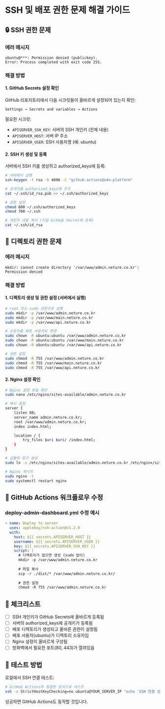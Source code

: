 # SSH 및 배포 권한 문제 해결 가이드

## 🔒 SSH 권한 문제

### 에러 메시지
```
ubuntu@***: Permission denied (publickey).
Error: Process completed with exit code 255.
```

### 해결 방법

#### 1. GitHub Secrets 설정 확인
GitHub 리포지토리에서 다음 시크릿들이 올바르게 설정되어 있는지 확인:

```
Settings → Secrets and variables → Actions
```

필요한 시크릿:
- `APISERVER_SSH_KEY`: 서버의 SSH 개인키 (전체 내용)
- `APISERVER_HOST`: 서버 IP 주소
- `APISERVER_USER`: SSH 사용자명 (예: ubuntu)

#### 2. SSH 키 생성 및 등록
서버에서 SSH 키를 생성하고 authorized_keys에 등록:

```bash
# 서버에서 실행
ssh-keygen -t rsa -b 4096 -C "github-actions@o4o-platform"

# 공개키를 authorized_keys에 추가
cat ~/.ssh/id_rsa.pub >> ~/.ssh/authorized_keys

# 권한 설정
chmod 600 ~/.ssh/authorized_keys
chmod 700 ~/.ssh

# 개인키 내용 복사 (이걸 GitHub Secret에 등록)
cat ~/.ssh/id_rsa
```

## 📁 디렉토리 권한 문제

### 에러 메시지
```
mkdir: cannot create directory '/var/www/admin.neture.co.kr': Permission denied
```

### 해결 방법

#### 1. 디렉토리 생성 및 권한 설정 (서버에서 실행)

```bash
# root 또는 sudo 권한으로 실행
sudo mkdir -p /var/www/admin.neture.co.kr
sudo mkdir -p /var/www/main.neture.co.kr
sudo mkdir -p /var/www/api.neture.co.kr

# 소유자를 배포 사용자로 변경
sudo chown -R ubuntu:ubuntu /var/www/admin.neture.co.kr
sudo chown -R ubuntu:ubuntu /var/www/main.neture.co.kr
sudo chown -R ubuntu:ubuntu /var/www/api.neture.co.kr

# 권한 설정
sudo chmod -R 755 /var/www/admin.neture.co.kr
sudo chmod -R 755 /var/www/main.neture.co.kr
sudo chmod -R 755 /var/www/api.neture.co.kr
```

#### 2. Nginx 설정 확인

```bash
# Nginx 설정 파일 확인
sudo nano /etc/nginx/sites-available/admin.neture.co.kr

# 예시 설정
server {
    listen 80;
    server_name admin.neture.co.kr;
    root /var/www/admin.neture.co.kr;
    index index.html;

    location / {
        try_files $uri $uri/ /index.html;
    }
}

# 심볼릭 링크 생성
sudo ln -s /etc/nginx/sites-available/admin.neture.co.kr /etc/nginx/sites-enabled/

# Nginx 재시작
sudo nginx -t
sudo systemctl restart nginx
```

## 🔧 GitHub Actions 워크플로우 수정

### deploy-admin-dashboard.yml 수정 예시

```yaml
- name: Deploy to server
  uses: appleboy/ssh-action@v1.2.0
  with:
    host: ${{ secrets.APISERVER_HOST }}
    username: ${{ secrets.APISERVER_USER }}
    key: ${{ secrets.APISERVER_SSH_KEY }}
    script: |
      # 디렉토리가 없으면 생성 (sudo 없이)
      mkdir -p /var/www/admin.neture.co.kr
      
      # 파일 복사
      scp -r ./dist/* /var/www/admin.neture.co.kr/
      
      # 권한 설정
      chmod -R 755 /var/www/admin.neture.co.kr
```

## 📝 체크리스트

- [ ] SSH 개인키가 GitHub Secrets에 올바르게 등록됨
- [ ] 서버의 authorized_keys에 공개키가 등록됨
- [ ] 배포 디렉토리가 생성되고 올바른 권한이 설정됨
- [ ] 배포 사용자(ubuntu)가 디렉토리 소유자임
- [ ] Nginx 설정이 올바르게 구성됨
- [ ] 방화벽에서 필요한 포트(80, 443)가 열려있음

## 🚀 테스트 방법

로컬에서 SSH 연결 테스트:

```bash
# GitHub Actions와 동일한 방식으로 테스트
ssh -o StrictHostKeyChecking=no ubuntu@YOUR_SERVER_IP "echo 'SSH 연결 성공!'"
```

성공하면 GitHub Actions도 동작할 것입니다.